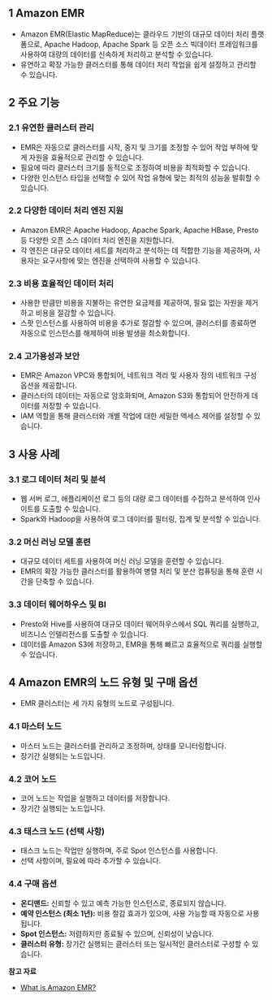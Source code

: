 ## 1 Amazon EMR

- Amazon EMR(Elastic MapReduce)는 클라우드 기반의 대규모 데이터 처리 플랫폼으로, Apache Hadoop, Apache Spark 등 오픈 소스 빅데이터 프레임워크를 사용하여 대량의 데이터를 신속하게 처리하고 분석할 수 있습니다.
- 유연하고 확장 가능한 클러스터를 통해 데이터 처리 작업을 쉽게 설정하고 관리할 수 있습니다.



## 2 주요 기능

### 2.1 유연한 클러스터 관리

- EMR은 자동으로 클러스터를 시작, 중지 및 크기를 조정할 수 있어 작업 부하에 맞게 자원을 효율적으로 관리할 수 있습니다.
- 필요에 따라 클러스터 크기를 동적으로 조정하여 비용을 최적화할 수 있습니다.
- 다양한 인스턴스 타입을 선택할 수 있어 작업 유형에 맞는 최적의 성능을 발휘할 수 있습니다.



### 2.2 다양한 데이터 처리 엔진 지원

- Amazon EMR은 Apache Hadoop, Apache Spark, Apache HBase, Presto 등 다양한 오픈 소스 데이터 처리 엔진을 지원합니다.
- 각 엔진은 대규모 데이터 세트를 처리하고 분석하는 데 적합한 기능을 제공하며, 사용자는 요구사항에 맞는 엔진을 선택하여 사용할 수 있습니다.



### 2.3 비용 효율적인 데이터 처리

- 사용한 만큼만 비용을 지불하는 유연한 요금제를 제공하여, 필요 없는 자원을 제거하고 비용을 절감할 수 있습니다.
- 스팟 인스턴스를 사용하여 비용을 추가로 절감할 수 있으며, 클러스터를 종료하면 자동으로 인스턴스를 해제하여 비용 발생을 최소화합니다.



### 2.4 고가용성과 보안

- EMR은 Amazon VPC와 통합되어, 네트워크 격리 및 사용자 정의 네트워크 구성 옵션을 제공합니다.
- 클러스터의 데이터는 자동으로 암호화되며, Amazon S3와 통합되어 안전하게 데이터를 저장할 수 있습니다.
- IAM 역할을 통해 클러스터와 개별 작업에 대한 세밀한 액세스 제어를 설정할 수 있습니다.



## 3 사용 사례

### 3.1 로그 데이터 처리 및 분석

- 웹 서버 로그, 애플리케이션 로그 등의 대량 로그 데이터를 수집하고 분석하여 인사이트를 도출할 수 있습니다.
- Spark와 Hadoop을 사용하여 로그 데이터를 필터링, 집계 및 분석할 수 있습니다.



### 3.2 머신 러닝 모델 훈련

- 대규모 데이터 세트를 사용하여 머신 러닝 모델을 훈련할 수 있습니다.
- EMR의 확장 가능한 클러스터를 활용하여 병렬 처리 및 분산 컴퓨팅을 통해 훈련 시간을 단축할 수 있습니다.



### 3.3 데이터 웨어하우스 및 BI

- Presto와 Hive를 사용하여 대규모 데이터 웨어하우스에서 SQL 쿼리를 실행하고, 비즈니스 인텔리전스를 도출할 수 있습니다.
- 데이터를 Amazon S3에 저장하고, EMR을 통해 빠르고 효율적으로 쿼리를 실행할 수 있습니다.



## 4 Amazon EMR의 노드 유형 및 구매 옵션

- EMR 클러스터는 세 가지 유형의 노드로 구성됩니다.



### 4.1 마스터 노드

- 마스터 노드는 클러스터를 관리하고 조정하며, 상태를 모니터링합니다.
- 장기간 실행되는 노드입니다.



### 4.2 코어 노드

- 코어 노드는 작업을 실행하고 데이터를 저장합니다.
- 장기간 실행되는 노드입니다.



### 4.3 태스크 노드 (선택 사항)

- 태스크 노드는 작업만 실행하며, 주로 Spot 인스턴스를 사용합니다.
- 선택 사항이며, 필요에 따라 추가할 수 있습니다.



### 4.4 구매 옵션

- **온디맨드:** 신뢰할 수 있고 예측 가능한 인스턴스로, 종료되지 않습니다.
- **예약 인스턴스 (최소 1년):** 비용 절감 효과가 있으며, 사용 가능할 때 자동으로 사용됩니다.
- **Spot 인스턴스:** 저렴하지만 종료될 수 있으며, 신뢰성이 낮습니다.
- **클러스터 유형:** 장기간 실행되는 클러스터 또는 일시적인 클러스터로 구성할 수 있습니다.



**참고 자료**

- [What is Amazon EMR?](https://arc.net/l/quote/hfzqxnhr)
